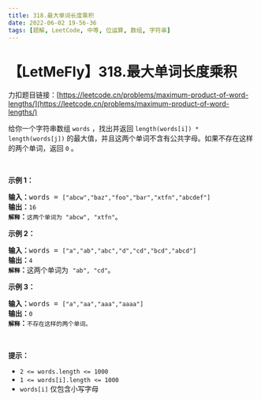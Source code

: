 ```yaml
---
title: 318.最大单词长度乘积
date: 2022-06-02 19-56-36
tags: [题解, LeetCode, 中等, 位运算, 数组, 字符串]
---
```


# 【LetMeFly】318.最大单词长度乘积

力扣题目链接：[https://leetcode.cn/problems/maximum-product-of-word-lengths/](https://leetcode.cn/problems/maximum-product-of-word-lengths/)

<p>给你一个字符串数组&nbsp;<code>words</code> ，找出并返回 <code>length(words[i]) * length(words[j])</code>&nbsp;的最大值，并且这两个单词不含有公共字母。如果不存在这样的两个单词，返回 <code>0</code> 。</p>

<p>&nbsp;</p>

<p><strong>示例&nbsp;1：</strong></p>

<pre>
<strong>输入：</strong>words = <code>["abcw","baz","foo","bar","xtfn","abcdef"]</code>
<strong>输出：</strong><code>16 
<strong>解释</strong></code><strong>：</strong><code>这两个单词为<strong> </strong>"abcw", "xtfn"</code>。</pre>

<p><strong>示例 2：</strong></p>

<pre>
<strong>输入：</strong>words = <code>["a","ab","abc","d","cd","bcd","abcd"]</code>
<strong>输出：</strong><code>4 
<strong>解释</strong></code><strong>：</strong>这两个单词为 <code>"ab", "cd"</code>。</pre>

<p><strong>示例 3：</strong></p>

<pre>
<strong>输入：</strong>words = <code>["a","aa","aaa","aaaa"]</code>
<strong>输出：</strong><code>0 
<strong>解释</strong></code><strong>：</strong><code>不存在这样的两个单词。</code>
</pre>

<p>&nbsp;</p>

<p><strong>提示：</strong></p>

<ul>
	<li><code>2 &lt;= words.length &lt;= 1000</code></li>
	<li><code>1 &lt;= words[i].length &lt;= 1000</code></li>
	<li><code>words[i]</code>&nbsp;仅包含小写字母</li>
</ul>


    